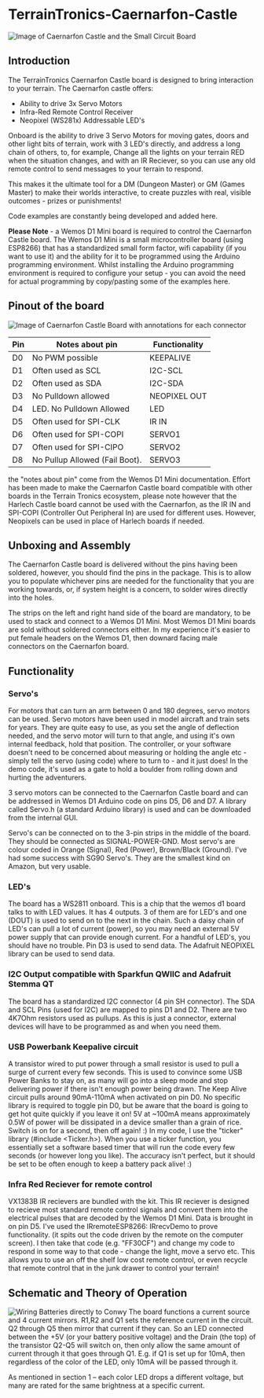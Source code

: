 # TerrainTronics-Caernarfon-Castle

![Image of Caernarfon Castle and the Small Circuit Board](readmeimages/1.png)

## Introduction

The TerrainTronics Caernarfon Castle board is designed to bring interaction to your terrain. The Caernarfon castle offers:
- Ability to drive 3x Servo Motors
- Infra-Red Remote Control Receiver
- Neopixel (WS281x) Addressable LED's

Onboard is the ability to drive 3 Servo Motors for moving gates, doors and other light bits of terrain, work with 3 LED's directly, and address a long chain of others, to, for example, Change all the lights on your terrain RED when the situation changes, and with an IR Reciever, so you can use any old remote control to send messages to your terrain to respond. 

This makes it the ultimate tool for a DM (Dungeon Master) or GM (Games Master) to make their worlds interactive, to create puzzles with real, visible outcomes - prizes or punishments!

Code examples are constantly being developed and added here. 

**Please Note** - a Wemos D1 Mini board is required to control the Caernarfon Castle board. The Wemos D1 Mini is a small microcontroller board (using ESP8266) that has a standardized small form factor, wifi capability (if you want to use it) and the ability for it to be programmed using the Arduino programming environment. Whilst installing the Arduino programming environment is required to configure your setup - you can avoid the need for actual programming by copy/pasting some of the examples here.


## Pinout of the board

![Image of Caernarfon Castle Board with annotations for each connector](readmeimages/2.png)

| Pin | Notes about pin                | Functionality |
|-----|--------------------------------|---------------|
| D0  | No PWM possible                | KEEPALIVE     |
| D1  | Often used as SCL              | I2C-SCL       |
| D2  | Often used as SDA              | I2C-SDA       |
| D3  | No Pulldown allowed            | NEOPIXEL OUT  |
| D4  | LED. No Pulldown Allowed       | LED           |
| D5  | Often used for SPI-CLK         | IR IN         |
| D6  | Often used for SPI-COPI        | SERVO1        |
| D7  | Often used for SPI-CIPO        | SERVO2        |
| D8  | No Pullup Allowed (Fail Boot). | SERVO3        |


the "notes about pin" come from the Wemos D1 Mini documentation. Effort has been made to make the Caernarfon Castle board compatible with other boards in the Terrain Tronics ecosystem, please note however that the Harlech Castle board cannot be used with the Caernarfon, as the IR IN and SPI-COPI (Controller Out Peripheral In) are used for different uses. However, Neopixels can be used in place of Harlech boards if needed.

## Unboxing and Assembly

The Caernarfon Castle board is delivered without the pins having been soldered, however, you should find the pins in the package. This is to allow you to populate whichever pins are needed for the functionality that you are working towards, or, if system height is a concern, to solder wires directly into the holes.

The strips on the left and right hand side of the board are mandatory, to be used to stack and connect to a Wemos D1 Mini. Most Wemos D1 Mini boards are sold without soldered connectors either. In my experience it's easier to put female headers on the Wemos D1, then downard facing male connectors on the Caernarfon board. 


## Functionality
### Servo's
For motors that can turn an arm between 0 and 180 degrees, servo motors can be used. Servo motors have been used in model aircraft and train sets for years. They are quite easy to use, as you set the angle of deflection needed, and the servo motor will turn to that angle, and using it's own internal feedback, hold that position. The controller, or your software doesn't need to be concerned about measuring or holding the angle etc - simply tell the servo (using code) where to turn to - and it just does!
In the demo code, it's used as a gate to hold a boulder from rolling down and hurting the adventurers.

3 servo motors can be connected to the Caernarfon Castle board and can be addressed in Wemos D1 Arduino code on pins D5, D6 and D7. A library called Servo.h (a standard Arduino library) is used and can be downloaded from the internal GUI.

Servo's can be connected on to the 3-pin strips in the middle of the board. They should be connected as SIGNAL-POWER-GND. Most servo's are colour coded in Orange (Signal), Red (Power), Brown/Black (Ground). I've had some success with SG90 Servo's. They are the smallest kind on Amazon, but very usable.

### LED's
The board has a WS2811 onboard. This is a chip that the wemos d1 board talks to with LED values. It has 4 outputs. 3 of them are for LED's and one (DOUT) is used to send on to the next in the chain. Such a daisy chain of LED's can pull a lot of current (power), so you may need an external 5V power supply that can provide enough current. For a handful of LED's, you should have no trouble.
Pin D3 is used to send data. The Adafruit NEOPIXEL library can be used to send data.

### I2C Output compatible with Sparkfun QWIIC and Adafruit Stemma QT
The board has a standardized I2C connector (4 pin SH connector). The SDA and SCL Pins (used for I2C) are mapped to pins D1 and D2. There are two 4K7Ohm resistors used as pullups. As this is just a connector, external devices will have to be programmed as and when you need them.

### USB Powerbank Keepalive circuit
A transistor wired to put power through a small resistor is used to pull a surge of current every few seconds. This is used to convince some USB Power Banks to stay on, as many will go into a sleep mode and stop delivering power if there isn't enough power being drawn. The Keep Alive circuit pulls around 90mA-110mA when activated on pin D0.
No specific library is required to toggle pin D0, but be aware that the board is going to get hot quite quickly if you leave it on! 5V at ~100mA means approximately 0.5W of power will be dissipated in a device smaller than a grain of rice. Switch is on for a second, then off again! :)
In my code, I use the "ticker" library (#include <Ticker.h>). When you use a ticker function, you essentially set a software based timer that will run the code every few seconds (or however long you like). The accuracy isn't perfect, but it should be set to be often enough to keep a battery pack alive! :)

### Infra Red Reciever for remote control
VX1383B IR recievers are bundled with the kit. This IR reciever is designed to recieve most standard remote control signals and convert them into the electrical pulses that are decoded by the Wemos D1 Mini. 
Data is brought in on pin D5. 
I've used the IRremoteESP8266: IRrecvDemo to prove functionality. (it spits out the code driven by the remote on the computer screen). I then take that code (e.g. "FF30CF")
and change my code to respond in some way to that code - change the light, move a servo etc.
This allows you to use an off the shelf low cost remote control, or even recycle that remote control that in the junk drawer to control your terrain!



 
## Schematic and Theory of Operation
![Wiring Batteries directly to Conwy](readmeimages/15.png)
The board functions a current source and 4 current mirrors.
R1,R2 and Q1 sets the reference current in the circuit.
Q2 through Q5 then mirror that current if they can. So an LED connected between the +5V (or your battery positive voltage) and the Drain (the top) of the transistor Q2-Q5 will switch on, then only allow the same amount of current through it that goes through Q1. E.g. if Q1 is set up for 10mA, then regardless of the color of the LED, only 10mA will be passed through it.

As mentioned in section 1 – each color LED drops a different voltage, but many are rated for the same brightness at a specific current. 
 
 
